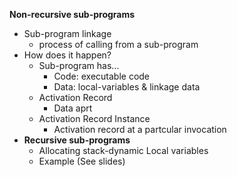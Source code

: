 **Non-recursive sub-programs**

- Sub-program linkage
	- process of calling from a sub-program
- How does it happen?
	- Sub-program has...
		- Code: executable code
		- Data: local-variables & linkage data
	- Activation Record
		- Data aprt
	- Activation Record Instance
		- Activation record at a partcular invocation
- **Recursive sub-programs**
	- Allocating stack-dynamic Local variables
	- Example (See slides)